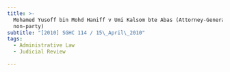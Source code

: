 ```yaml
---
title: >-
  Mohamed Yusoff bin Mohd Haniff v Umi Kalsom bte Abas (Attorney-General,
  non-party)
subtitle: "[2010] SGHC 114 / 15\_April\_2010"
tags:
  - Administrative Law
  - Judicial Review

---
```


